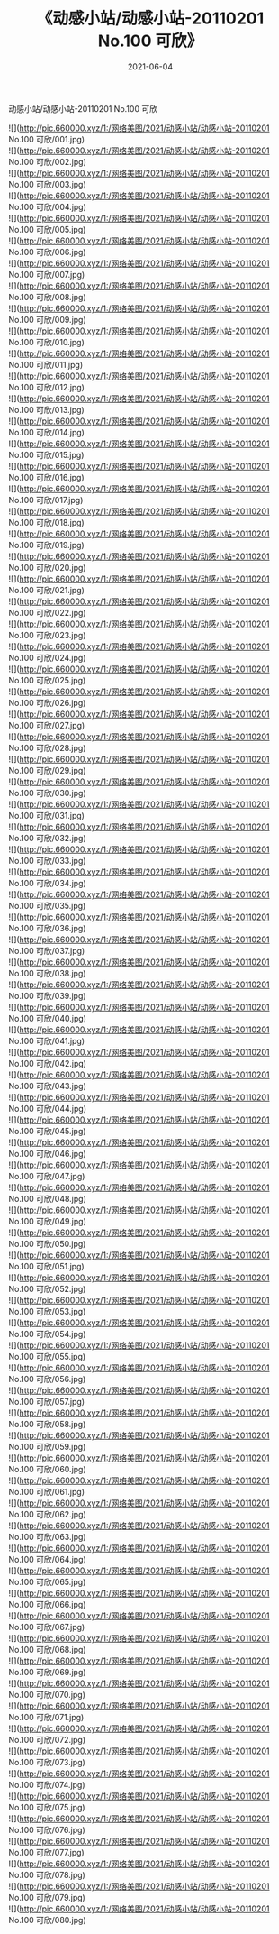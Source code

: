 ﻿---
layout: post
title:  《动感小站/动感小站-20110201 No.100 可欣》
date:   2021-06-04
img: http://pic.660000.xyz/1:/网络美图/2021/动感小站/动感小站-20110201 No.100 可欣/000.jpg
categories: [美女, 清纯, 唯美]
---

动感小站/动感小站-20110201 No.100 可欣

 ![](http://pic.660000.xyz/1:/网络美图/2021/动感小站/动感小站-20110201 No.100 可欣/001.jpg) <br>![](http://pic.660000.xyz/1:/网络美图/2021/动感小站/动感小站-20110201 No.100 可欣/002.jpg) <br>![](http://pic.660000.xyz/1:/网络美图/2021/动感小站/动感小站-20110201 No.100 可欣/003.jpg) <br>![](http://pic.660000.xyz/1:/网络美图/2021/动感小站/动感小站-20110201 No.100 可欣/004.jpg) <br>![](http://pic.660000.xyz/1:/网络美图/2021/动感小站/动感小站-20110201 No.100 可欣/005.jpg) <br>![](http://pic.660000.xyz/1:/网络美图/2021/动感小站/动感小站-20110201 No.100 可欣/006.jpg) <br>![](http://pic.660000.xyz/1:/网络美图/2021/动感小站/动感小站-20110201 No.100 可欣/007.jpg) <br>![](http://pic.660000.xyz/1:/网络美图/2021/动感小站/动感小站-20110201 No.100 可欣/008.jpg) <br>![](http://pic.660000.xyz/1:/网络美图/2021/动感小站/动感小站-20110201 No.100 可欣/009.jpg) <br>![](http://pic.660000.xyz/1:/网络美图/2021/动感小站/动感小站-20110201 No.100 可欣/010.jpg) <br>![](http://pic.660000.xyz/1:/网络美图/2021/动感小站/动感小站-20110201 No.100 可欣/011.jpg) <br>![](http://pic.660000.xyz/1:/网络美图/2021/动感小站/动感小站-20110201 No.100 可欣/012.jpg) <br>![](http://pic.660000.xyz/1:/网络美图/2021/动感小站/动感小站-20110201 No.100 可欣/013.jpg) <br>![](http://pic.660000.xyz/1:/网络美图/2021/动感小站/动感小站-20110201 No.100 可欣/014.jpg) <br>![](http://pic.660000.xyz/1:/网络美图/2021/动感小站/动感小站-20110201 No.100 可欣/015.jpg) <br>![](http://pic.660000.xyz/1:/网络美图/2021/动感小站/动感小站-20110201 No.100 可欣/016.jpg) <br>![](http://pic.660000.xyz/1:/网络美图/2021/动感小站/动感小站-20110201 No.100 可欣/017.jpg) <br>![](http://pic.660000.xyz/1:/网络美图/2021/动感小站/动感小站-20110201 No.100 可欣/018.jpg) <br>![](http://pic.660000.xyz/1:/网络美图/2021/动感小站/动感小站-20110201 No.100 可欣/019.jpg) <br>![](http://pic.660000.xyz/1:/网络美图/2021/动感小站/动感小站-20110201 No.100 可欣/020.jpg) <br>![](http://pic.660000.xyz/1:/网络美图/2021/动感小站/动感小站-20110201 No.100 可欣/021.jpg) <br>![](http://pic.660000.xyz/1:/网络美图/2021/动感小站/动感小站-20110201 No.100 可欣/022.jpg) <br>![](http://pic.660000.xyz/1:/网络美图/2021/动感小站/动感小站-20110201 No.100 可欣/023.jpg) <br>![](http://pic.660000.xyz/1:/网络美图/2021/动感小站/动感小站-20110201 No.100 可欣/024.jpg) <br>![](http://pic.660000.xyz/1:/网络美图/2021/动感小站/动感小站-20110201 No.100 可欣/025.jpg) <br>![](http://pic.660000.xyz/1:/网络美图/2021/动感小站/动感小站-20110201 No.100 可欣/026.jpg) <br>![](http://pic.660000.xyz/1:/网络美图/2021/动感小站/动感小站-20110201 No.100 可欣/027.jpg) <br>![](http://pic.660000.xyz/1:/网络美图/2021/动感小站/动感小站-20110201 No.100 可欣/028.jpg) <br>![](http://pic.660000.xyz/1:/网络美图/2021/动感小站/动感小站-20110201 No.100 可欣/029.jpg) <br>![](http://pic.660000.xyz/1:/网络美图/2021/动感小站/动感小站-20110201 No.100 可欣/030.jpg) <br>![](http://pic.660000.xyz/1:/网络美图/2021/动感小站/动感小站-20110201 No.100 可欣/031.jpg) <br>![](http://pic.660000.xyz/1:/网络美图/2021/动感小站/动感小站-20110201 No.100 可欣/032.jpg) <br>![](http://pic.660000.xyz/1:/网络美图/2021/动感小站/动感小站-20110201 No.100 可欣/033.jpg) <br>![](http://pic.660000.xyz/1:/网络美图/2021/动感小站/动感小站-20110201 No.100 可欣/034.jpg) <br>![](http://pic.660000.xyz/1:/网络美图/2021/动感小站/动感小站-20110201 No.100 可欣/035.jpg) <br>![](http://pic.660000.xyz/1:/网络美图/2021/动感小站/动感小站-20110201 No.100 可欣/036.jpg) <br>![](http://pic.660000.xyz/1:/网络美图/2021/动感小站/动感小站-20110201 No.100 可欣/037.jpg) <br>![](http://pic.660000.xyz/1:/网络美图/2021/动感小站/动感小站-20110201 No.100 可欣/038.jpg) <br>![](http://pic.660000.xyz/1:/网络美图/2021/动感小站/动感小站-20110201 No.100 可欣/039.jpg) <br>![](http://pic.660000.xyz/1:/网络美图/2021/动感小站/动感小站-20110201 No.100 可欣/040.jpg) <br>![](http://pic.660000.xyz/1:/网络美图/2021/动感小站/动感小站-20110201 No.100 可欣/041.jpg) <br>![](http://pic.660000.xyz/1:/网络美图/2021/动感小站/动感小站-20110201 No.100 可欣/042.jpg) <br>![](http://pic.660000.xyz/1:/网络美图/2021/动感小站/动感小站-20110201 No.100 可欣/043.jpg) <br>![](http://pic.660000.xyz/1:/网络美图/2021/动感小站/动感小站-20110201 No.100 可欣/044.jpg) <br>![](http://pic.660000.xyz/1:/网络美图/2021/动感小站/动感小站-20110201 No.100 可欣/045.jpg) <br>![](http://pic.660000.xyz/1:/网络美图/2021/动感小站/动感小站-20110201 No.100 可欣/046.jpg) <br>![](http://pic.660000.xyz/1:/网络美图/2021/动感小站/动感小站-20110201 No.100 可欣/047.jpg) <br>![](http://pic.660000.xyz/1:/网络美图/2021/动感小站/动感小站-20110201 No.100 可欣/048.jpg) <br>![](http://pic.660000.xyz/1:/网络美图/2021/动感小站/动感小站-20110201 No.100 可欣/049.jpg) <br>![](http://pic.660000.xyz/1:/网络美图/2021/动感小站/动感小站-20110201 No.100 可欣/050.jpg) <br>![](http://pic.660000.xyz/1:/网络美图/2021/动感小站/动感小站-20110201 No.100 可欣/051.jpg) <br>![](http://pic.660000.xyz/1:/网络美图/2021/动感小站/动感小站-20110201 No.100 可欣/052.jpg) <br>![](http://pic.660000.xyz/1:/网络美图/2021/动感小站/动感小站-20110201 No.100 可欣/053.jpg) <br>![](http://pic.660000.xyz/1:/网络美图/2021/动感小站/动感小站-20110201 No.100 可欣/054.jpg) <br>![](http://pic.660000.xyz/1:/网络美图/2021/动感小站/动感小站-20110201 No.100 可欣/055.jpg) <br>![](http://pic.660000.xyz/1:/网络美图/2021/动感小站/动感小站-20110201 No.100 可欣/056.jpg) <br>![](http://pic.660000.xyz/1:/网络美图/2021/动感小站/动感小站-20110201 No.100 可欣/057.jpg) <br>![](http://pic.660000.xyz/1:/网络美图/2021/动感小站/动感小站-20110201 No.100 可欣/058.jpg) <br>![](http://pic.660000.xyz/1:/网络美图/2021/动感小站/动感小站-20110201 No.100 可欣/059.jpg) <br>![](http://pic.660000.xyz/1:/网络美图/2021/动感小站/动感小站-20110201 No.100 可欣/060.jpg) <br>![](http://pic.660000.xyz/1:/网络美图/2021/动感小站/动感小站-20110201 No.100 可欣/061.jpg) <br>![](http://pic.660000.xyz/1:/网络美图/2021/动感小站/动感小站-20110201 No.100 可欣/062.jpg) <br>![](http://pic.660000.xyz/1:/网络美图/2021/动感小站/动感小站-20110201 No.100 可欣/063.jpg) <br>![](http://pic.660000.xyz/1:/网络美图/2021/动感小站/动感小站-20110201 No.100 可欣/064.jpg) <br>![](http://pic.660000.xyz/1:/网络美图/2021/动感小站/动感小站-20110201 No.100 可欣/065.jpg) <br>![](http://pic.660000.xyz/1:/网络美图/2021/动感小站/动感小站-20110201 No.100 可欣/066.jpg) <br>![](http://pic.660000.xyz/1:/网络美图/2021/动感小站/动感小站-20110201 No.100 可欣/067.jpg) <br>![](http://pic.660000.xyz/1:/网络美图/2021/动感小站/动感小站-20110201 No.100 可欣/068.jpg) <br>![](http://pic.660000.xyz/1:/网络美图/2021/动感小站/动感小站-20110201 No.100 可欣/069.jpg) <br>![](http://pic.660000.xyz/1:/网络美图/2021/动感小站/动感小站-20110201 No.100 可欣/070.jpg) <br>![](http://pic.660000.xyz/1:/网络美图/2021/动感小站/动感小站-20110201 No.100 可欣/071.jpg) <br>![](http://pic.660000.xyz/1:/网络美图/2021/动感小站/动感小站-20110201 No.100 可欣/072.jpg) <br>![](http://pic.660000.xyz/1:/网络美图/2021/动感小站/动感小站-20110201 No.100 可欣/073.jpg) <br>![](http://pic.660000.xyz/1:/网络美图/2021/动感小站/动感小站-20110201 No.100 可欣/074.jpg) <br>![](http://pic.660000.xyz/1:/网络美图/2021/动感小站/动感小站-20110201 No.100 可欣/075.jpg) <br>![](http://pic.660000.xyz/1:/网络美图/2021/动感小站/动感小站-20110201 No.100 可欣/076.jpg) <br>![](http://pic.660000.xyz/1:/网络美图/2021/动感小站/动感小站-20110201 No.100 可欣/077.jpg) <br>![](http://pic.660000.xyz/1:/网络美图/2021/动感小站/动感小站-20110201 No.100 可欣/078.jpg) <br>![](http://pic.660000.xyz/1:/网络美图/2021/动感小站/动感小站-20110201 No.100 可欣/079.jpg) <br>![](http://pic.660000.xyz/1:/网络美图/2021/动感小站/动感小站-20110201 No.100 可欣/080.jpg) <br>